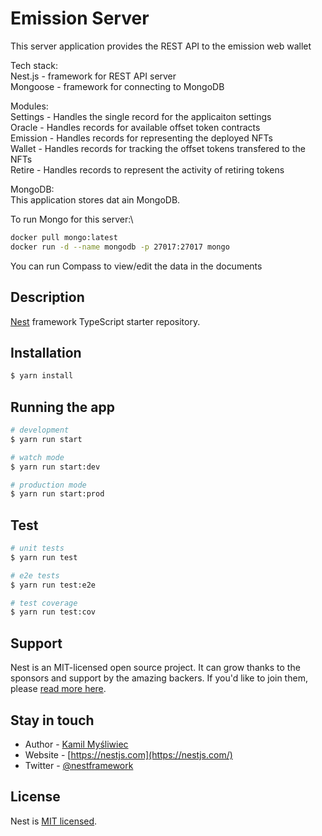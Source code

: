 # Emission Server
This server application provides the REST API to the emission web wallet

Tech stack:\
Nest.js - framework for REST API server\
Mongoose - framework for connecting to MongoDB

Modules:\
Settings - Handles the single record for the applicaiton settings\
Oracle - Handles records for available offset token contracts\
Emission - Handles records for representing the deployed NFTs\
Wallet - Handles records for tracking the offset tokens transfered to the NFTs\
Retire - Handles records to represent the activity of retiring tokens

MongoDB:\
This application stores dat ain MongoDB.

To run Mongo for this server:\
```bash
docker pull mongo:latest
docker run -d --name mongodb -p 27017:27017 mongo
```

You can run Compass to view/edit the data in the documents

## Description

[Nest](https://github.com/nestjs/nest) framework TypeScript starter repository.

## Installation

```bash
$ yarn install
```

## Running the app

```bash
# development
$ yarn run start

# watch mode
$ yarn run start:dev

# production mode
$ yarn run start:prod
```

## Test

```bash
# unit tests
$ yarn run test

# e2e tests
$ yarn run test:e2e

# test coverage
$ yarn run test:cov
```

## Support

Nest is an MIT-licensed open source project. It can grow thanks to the sponsors and support by the amazing backers. If you'd like to join them, please [read more here](https://docs.nestjs.com/support).

## Stay in touch

- Author - [Kamil Myśliwiec](https://kamilmysliwiec.com)
- Website - [https://nestjs.com](https://nestjs.com/)
- Twitter - [@nestframework](https://twitter.com/nestframework)

## License

Nest is [MIT licensed](LICENSE).
